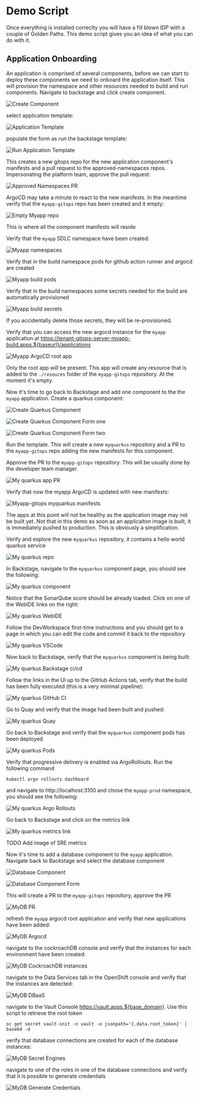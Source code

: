# Demo Script

Once everything is installed correclty you will have a fill blown IDP with a couple of Golden Paths.
This demo script gives you an idea of what you can do with it.

## Application Onboarding

An application is comprised of several components, before we can start to deploy these components we need to onboard the application itself. This will provision the namespace and other resources needed to build and run components.
Navigate to backstage and click create component.

![Create Component](./media/create-component.png "Create Component")

select application template:

![Application Template](./media/application-template.png "Application Template")

populate the form as run the backstage template:

![Run Application Template](./media/run-application-template.png "Run Application Template")

This creates a new gitops repo for the new application component's manifests and a pull request to the approved-namespaces repos.
Impersonating the platform team, approve the pull request:

![Approved Namespaces PR](./media/approved-namespaces-pr.png "Approved Namespaces PR")

ArgoCD may take a minute to react to the new manifests.
In the meantime verify that the `myapp-gitops` repo has been created and it empty:

![Empty Myapp repo](./media/empty-myapp-repo.png "Empty myapp repo")

This is where all the component manifests will reside

Verify that the `myapp` SDLC namespace have been created:

![Myapp namespaces](./media/myapp-namespaces.png "Myapp namespaces")

Verify that in the build namespace pods for github action runner and argocd are created

![Myapp build pods](./media/myapp-build-pods.png "Myapp-build pods")

Verify that in the build namespaces some secrets needed for the build are automatically provisioned

![Myapp build secrets](./media/myapp-build-secrets.png "Myapp-build secrets")

If you accidentally delete those secrets, they will be re-provisioned.

Verify that you can access the new argocd instance for the `myapp` application at https://tenant-gitops-server-myapp-build.apps.${baseurl}/applications

![Myapp ArgoCD root app](./media/myapp-argocd-rootapp.png "Myapp ArgoCD root app")

Only the root app will be present. This app will create any resource that is added to the `./resouces` folder of the `myapp-gitops` repository. At the moment it's empty.

Now it's time to go back to Backstage and add one component to the the `myapp` application. Create a quarkus component:

![Create Quarkus Component](./media/create-quarkus-component.png "Create quarkus component")

![Create Quarkus Component Form one](./media/myquarkus-form-one.png "Create quarkus component Form one")

![Create Quarkus Component Form two](./media/myquarkus-form-one.png "Create quarkus component Form two")

Run the template. This will create a new `myquarkus` repository and a PR to the `myapp-gitops` repo adding the new manifests for this component.

Approve the PR to the `myapp-gitops` repository. This will be usually done by the developer team manager.

![My quarkus app PR](./media/myquarkus-app-pr.png "My quarkus app PR")

Verify that now the myapp ArgoCD is updated with new manifests:

![Myapp-gitops myquarkus manifests](./media/myapp-gitops-myquarkus-manifests.png "Myapp-gitops myquarkus manifests")

The apps at this point will not be healthy as the application image may not be built yet. Not that in this demo as soon as an applicaiton image is built, it is immediately pushed to production. This is obviously a simplification.

Verify and explore the new `myquarkus` repository, it contains a hello world quarkus service

![My quarkus repo](./media/myquarkus-repo.png "My quarkus repo")

In Backstage, navigate to the `myquarkus` component page, you should see the following:

![My quarkus component](./media/myquarkus-component-backstage.png "My quarkus component")

Notice that the SonarQube score should be already loaded. Click on one of the WebIDE links on the right:

![My quarkus WebIDE](./media/myquarkus-webide.png "My quarkus WebIDE")

Follow the DevWorkspace first-time instructions and you should get to a page in which you can edit the code and commit it back to the repository

![My quarkus VSCode](./media/myquarkus-vscode.png "My quarkus VSCode")

Now back to Backstage, verify that the `myquarkus` component is being built:

![My quarkus Backstage ci/cd](./media/myquarkus-backstage-ci-cd.png "My quarkus Backstage ci/cd")

Follow the links in the UI up to the GitHub Actions tab, verify that the build has been fully executed (this is a very minimal pipeline):

![My quarkus GitHub CI](./media/myquarkus-github-ci.png "My quarkus GitHub CI")

Go to Quay and verify that the image had been built and pushed:

![My quarkus Quay](./media/myquarkus-quay.png "My quarkus Quay")

Go back to Backstage and verify that the `myquarkus` component pods has been deployed

![My quarkus Pods](./media/myquarkus-pods.png "My quarkus Pods")

Verify that progressive delivery is enabled via ArgoRollouts. 
Run the following command

```shell
kubectl argo rollouts dashboard
```

and navigate to http://localhost:3100 and chose the `myapp-prod` namespace, you should see the following:

![My quarkus Argo Rollouts](./media/myquarkus-argorollouts.png "My quarkus Argo Rollouts")

Go back to Backstage and click on the metrics link

![My quarkus metrics link](./media/myquarkus-metrics-link.png "My quarkus metrics link")

TODO Add image of SRE metrics

Now it's time to add a database component to the `myapp` application.
Navigate back to Backstage and select the database component

![Database Component](./media/database-component.png "Database Component")

![Database Component Form](./media/database-component-form.png "Database Component Form")

This will create a PR to the `myapp-gitops` repository, approve the PR

![MyDB PR](./media/mydb-pr.png "MyDB PR")

refresh the `myapp` argocd root application and verify that new applications have been added:

![MyDB Argocd](./media/mydb-argocd.png "MyDB ArgoCD")

navigate to the cockroachDB console and verify that the instances for each environment have been created:

![MyDB CockroachDB instances](./media/mydb-cockroach-instances.png "MyDB CockroachDB instances")

navigate to the Data Services tab in the OpenShift console and verify that the instances are detected:

![MyDB DBaaS](./media/mydb-dbaas.png "MyDB DBaaS")

navigate to the Vault Console https://vault.apps.${base_domain}. Use this script to retrieve the root token

```shell
oc get secret vault-init -n vault -o jsonpath='{.data.root_token}' | base64 -d
```

verify that database connections are created for each of the database instances:

![MyDB Secret Engines](./media/mydb-secretengines.png "MyDB Secret Engines")

navigate to one of the roles in one of the database connections and verify that it is possible to generate credentials

![MyDB Generate Credentials](./media/mydb-generate-credentials.png "Generate Credentials")